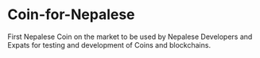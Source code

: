 # Coin-for-Nepalese
First Nepalese Coin on the market
to be used by Nepalese Developers and Expats for testing and development of Coins and blockchains.
